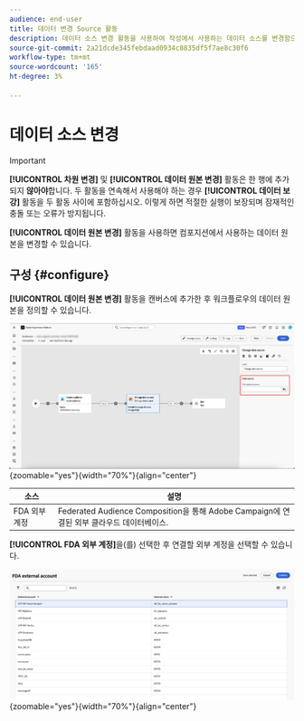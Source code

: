 ```yaml
---
audience: end-user
title: 데이터 변경 Source 활동
description: 데이터 소스 변경 활동을 사용하여 작성에서 사용하는 데이터 소스를 변경함으로써 작성에서 데이터를 보다 유연하게 관리하는 방법에 대해 알아봅니다.
source-git-commit: 2a21dcde345febdaad0934c8835df5f7ae8c30f6
workflow-type: tm+mt
source-wordcount: '165'
ht-degree: 3%

---
```



# 데이터 소스 변경

>[!IMPORTANT]
>
>**[!UICONTROL 차원 변경]** 및 **[!UICONTROL 데이터 원본 변경]** 활동은 한 행에 추가되지 **않아야**&#x200B;합니다. 두 활동을 연속해서 사용해야 하는 경우 **[!UICONTROL 데이터 보강]** 활동을 두 활동 사이에 포함하십시오. 이렇게 하면 적절한 실행이 보장되며 잠재적인 충돌 또는 오류가 방지됩니다.

**[!UICONTROL 데이터 원본 변경]** 활동을 사용하면 컴포지션에서 사용하는 데이터 원본을 변경할 수 있습니다.

## 구성 {#configure}

**[!UICONTROL 데이터 원본 변경]** 활동을 캔버스에 추가한 후 워크플로우의 데이터 원본을 정의할 수 있습니다.

![데이터 원본 옵션이 Federated Audience Composition 작업 영역에서 강조 표시됩니다.](/help/compositions/assets/change-data-source/configure.png){zoomable="yes"}{width="70%"}{align="center"}

| 소스 | 설명 |
| ------ | ----------- |
| FDA 외부 계정 | Federated Audience Composition을 통해 Adobe Campaign에 연결된 외부 클라우드 데이터베이스. |

**[!UICONTROL FDA 외부 계정]**&#x200B;을(를) 선택한 후 연결할 외부 계정을 선택할 수 있습니다.

![외부 계정 옵션을 표시하는 팝오버가 표시됩니다.](/help/compositions/assets/change-data-source/fda-external-account.png){zoomable="yes"}{width="70%"}{align="center"}
